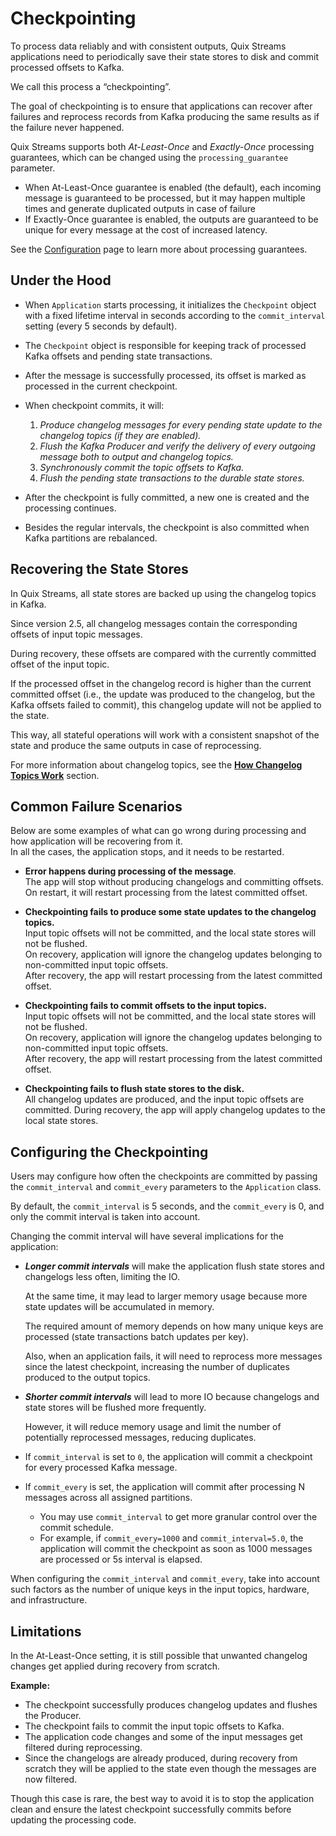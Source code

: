 # Checkpointing

To process data reliably and with consistent outputs, Quix Streams applications need to periodically save their state stores to disk and commit processed offsets to Kafka.

We call this process a “checkpointing”.

The goal of checkpointing is to ensure that applications can recover after failures and reprocess records from Kafka producing the same results as if the failure never happened.


Quix Streams supports both *At-Least-Once* and *Exactly-Once* processing guarantees, which can be changed using the `processing_guarantee` parameter.

- When At-Least-Once guarantee is enabled (the default), each incoming message is guaranteed to be processed, but it may happen multiple times and generate duplicated outputs in case of failure
- If Exactly-Once guarantee is enabled, the outputs are guaranteed to be unique for every message at the cost of increased latency.

See the [Configuration](../configuration.md#processing-guarantees) page to learn more about processing guarantees.  
 

## Under the Hood

- When `Application` starts processing, it initializes the `Checkpoint` object with a fixed lifetime interval in seconds according to the `commit_interval` setting (every 5 seconds by default).
- The `Checkpoint` object is responsible for keeping track of processed Kafka offsets and pending state transactions.
- After the message is successfully processed, its offset is marked as processed in the current checkpoint.
- When checkpoint commits, it will:
    1. *Produce changelog messages for every pending state update to the changelog topics (if they are enabled).*
    2. *Flush the Kafka Producer and verify the delivery of every outgoing message both to output and changelog topics.*
    3. *Synchronously commit the topic offsets to Kafka.*
    4. *Flush the pending state transactions to the durable state stores.*
        
- After the checkpoint is fully committed, a new one is created and the processing continues.
- Besides the regular intervals, the checkpoint is also committed when Kafka partitions are rebalanced.

## Recovering the State Stores

In Quix Streams, all state stores are backed up using the changelog topics in Kafka.

Since version 2.5, all changelog messages contain the corresponding offsets of input topic messages.

During recovery, these offsets are compared with the currently committed offset of the input topic.

If the processed offset in the changelog record is higher than the current committed offset (i.e., the update was produced to the changelog, but the Kafka offsets failed to commit), this
changelog update will not be applied to the state.

This way, all stateful operations will work with a consistent snapshot of the state and produce the same outputs in case of reprocessing.

For more information about changelog topics, see the [**How Changelog Topics Work**](stateful-processing.md#how-changelog-topics-work) section.

## Common Failure Scenarios
Below are some examples of what can go wrong during processing and how application will be recovering from it.  
In all the cases, the application stops, and it needs to be restarted.

- **Error happens during processing of the message**.  
The app will stop without producing changelogs and committing offsets.  
On restart, it will restart processing from the latest committed offset.

- **Checkpointing fails to produce some state updates to the changelog topics.**   
Input topic offsets will not be committed, and the local state stores will not be flushed.  
On recovery, application will ignore the changelog updates belonging to non-committed input topic offsets.  
After recovery, the app will restart processing from the latest committed offset.

- **Checkpointing fails to commit offsets to the input topics.**   
Input topic offsets will not be committed, and the local state stores will not be flushed.  
On recovery, application will ignore the changelog updates belonging to non-committed input topic offsets.  
After recovery, the app will restart processing from the latest committed offset.  

- **Checkpointing fails to flush state stores to the disk.**  
All changelog updates are produced, and the input topic offsets are committed. 
During recovery, the app will apply changelog updates to the local state stores.

## Configuring the Checkpointing

Users may configure how often the checkpoints are committed by passing the `commit_interval` and `commit_every` parameters to the `Application` class.

By default, the `commit_interval` is 5 seconds, and the `commit_every` is 0, and only the commit interval is taken into account. 

Changing the commit interval will have several implications for the application:

- ***Longer commit intervals*** will make the application flush state stores and changelogs less often, limiting the IO.
    
    At the same time, it may lead to larger memory usage because more state updates will be accumulated in memory.
    
    The required amount of memory depends on how many unique keys are processed (state transactions batch updates per key).
    
    Also, when an application fails, it will need to reprocess more messages since the latest checkpoint, increasing the number of duplicates produced to the output topics.
    
- ***Shorter commit intervals*** will lead to more IO because changelogs and state stores will be flushed more frequently.
    
    However, it will reduce memory usage and limit the number of potentially reprocessed messages, reducing duplicates.
    
- If `commit_interval` is set to `0`, the application will commit a checkpoint for every processed Kafka message.
- If `commit_every` is set, the application will commit after processing N messages across all assigned partitions.
  - You may use `commit_interval` to get more granular control over the commit schedule.  
  - For example, if `commit_every=1000` and `commit_interval=5.0`, the application will commit the checkpoint as soon as 1000 messages are processed or 5s interval is elapsed. 

When configuring the `commit_interval` and `commit_every`, take into account such factors as the number of unique keys in the input topics, hardware, and infrastructure.


## Limitations

In the At-Least-Once setting, it is still possible that unwanted changelog changes get applied during recovery from scratch. 

**Example:**

- The checkpoint successfully produces changelog updates and flushes the Producer.
- The checkpoint fails to commit the input topic offsets to Kafka.
- The application code changes and some of the input messages get filtered during reprocessing.
- Since the changelogs are already produced, during recovery from scratch they will be applied to the state even though the messages are now filtered.

Though this case is rare, the best way to avoid it is to stop the application clean and ensure the latest checkpoint successfully commits before updating the processing code.

